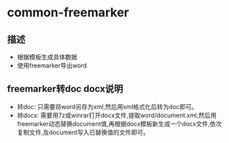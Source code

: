 # common-freemarker
## 描述
* 根据模板生成具体数据
* 使用freemarker导出word
## freemarker转doc docx说明
* 转doc: 只需要将word另存为xml,然后用xml格式化后转为doc即可。
* 转docx: 需要用7z或winrar打开docx文件,提取word/document.xml,然后用freemarker动态替换document值,再根据docx模板新生成一个docx文件,依次复制文件,及document写入已替换值的文件即可。
